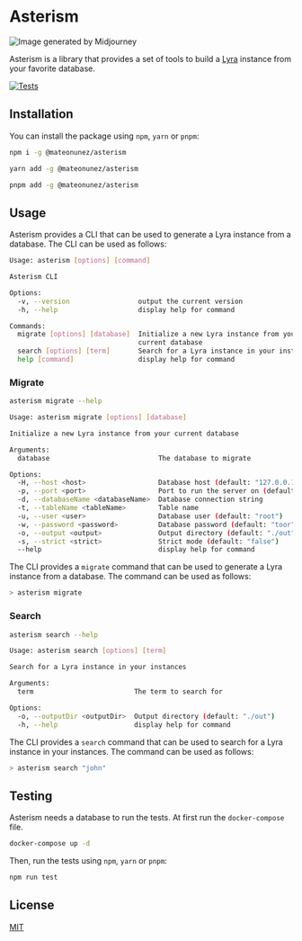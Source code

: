 # Asterism

![Image generated by Midjourney](https://user-images.githubusercontent.com/11861080/198077572-4e82aaa6-817b-49ca-bf7b-0c00c8e8dde8.png)

Asterism is a library that provides a set of tools to build a [Lyra](https://github.com/lyrasearch/lyra) instance from your favorite database.

[![Tests](https://github.com/mateonunez/asterism/actions/workflows/ci.yml/badge.svg?branch=main)](https://github.com/mateonunez/asterism/actions/workflows/ci.yml)

## Installation

You can install the package using `npm`, `yarn` or `pnpm`:

```bash
npm i -g @mateonunez/asterism
```
```bash
yarn add -g @mateonunez/asterism
```
```bash
pnpm add -g @mateonunez/asterism
```

## Usage

Asterism provides a CLI that can be used to generate a Lyra instance from a database. The CLI can be used as follows:

```bash
Usage: asterism [options] [command]

Asterism CLI

Options:
  -v, --version                 output the current version
  -h, --help                    display help for command

Commands:
  migrate [options] [database]  Initialize a new Lyra instance from your
                                current database
  search [options] [term]       Search for a Lyra instance in your instances
  help [command]                display help for command
```

### Migrate

```bash
asterism migrate --help
```

```bash
Usage: asterism migrate [options] [database]

Initialize a new Lyra instance from your current database

Arguments:
  database                           The database to migrate

Options:
  -H, --host <host>                  Database host (default: "127.0.0.1")
  -p, --port <port>                  Port to run the server on (default: "3306")
  -d, --databaseName <databaseName>  Database connection string
  -t, --tableName <tableName>        Table name
  -u, --user <user>                  Database user (default: "root")
  -w, --password <password>          Database password (default: "toor")
  -o, --output <output>              Output directory (default: "./out")
  -s, --strict <strict>              Strict mode (default: "false")
  --help                             display help for command
```

The CLI provides a `migrate` command that can be used to generate a Lyra instance from a database. The command can be used as follows:

```bash
> asterism migrate
```

### Search

```bash
asterism search --help
```

```bash
Usage: asterism search [options] [term]

Search for a Lyra instance in your instances

Arguments:
  term                         The term to search for

Options:
  -o, --outputDir <outputDir>  Output directory (default: "./out")
  -h, --help                   display help for command
```

The CLI provides a `search` command that can be used to search for a Lyra instance in your instances. The command can be used as follows:

```bash
> asterism search "john"
```

## Testing

Asterism needs a database to run the tests. At first run the `docker-compose` file.

```bash
docker-compose up -d
```

Then, run the tests using `npm`, `yarn` or `pnpm`:

```bash
npm run test
```

## License

[MIT](/LICENSE)
